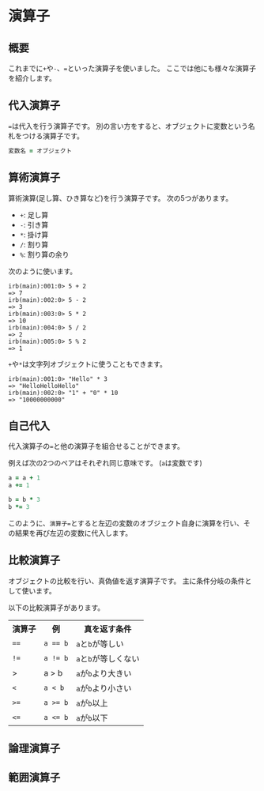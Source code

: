 # 演算子
## 概要
これまでに`+`や`-`、`=`といった演算子を使いました。
ここでは他にも様々な演算子を紹介します。

## 代入演算子
`=`は代入を行う演算子です。
別の言い方をすると、オブジェクトに変数という名札をつける演算子です。

```ruby
変数名 = オブジェクト
```

## 算術演算子
算術演算(足し算、ひき算など)を行う演算子です。
次の5つがあります。

* `+`: 足し算
* `-`: 引き算
* `*`: 掛け算
* `/`: 割り算
* `%`: 割り算の余り

次のように使います。

```irb
irb(main):001:0> 5 + 2
=> 7
irb(main):002:0> 5 - 2
=> 3
irb(main):003:0> 5 * 2
=> 10
irb(main):004:0> 5 / 2
=> 2
irb(main):005:0> 5 % 2
=> 1
```

`+`や`*`は文字列オブジェクトに使うこともできます。

```irb
irb(main):001:0> "Hello" * 3
=> "HelloHelloHello"
irb(main):002:0> "1" + "0" * 10
=> "10000000000"
```

## 自己代入
代入演算子の`=`と他の演算子を組合せることができます。

例えば次の2つのペアはそれぞれ同じ意味です。
(`a`は変数です)

```ruby
a = a + 1
a += 1

b = b * 3
b *= 3
```

このように、`演算子=`とすると左辺の変数のオブジェクト自身に演算を行い、その結果を再び左辺の変数に代入します。

## 比較演算子
オブジェクトの比較を行い、真偽値を返す演算子です。
主に条件分岐の条件として使います。

以下の比較演算子があります。

<table>
<tr><th>演算子</th><th>例</th><th>真を返す条件</th></tr>
<tr>
  <td><code>==</code></td>
  <td><code>a == b</code></td>
  <td><code>a</code>と<code>b</code>が等しい</td>
</tr>
<tr>
  <td><code>!=</code></td>
  <td><code>a != b</code></td>
  <td><code>a</code>と<code>b</code>が等しくない</td>
</tr>
<tr>
  <td>></td>
  <td>a > b</td>
  <td><code>a</code>が<code>b</code>より大きい</td>
</tr>
<tr>
  <td><code><</code></td>
  <td><code>a < b</code></td>
  <td><code>a</code>が<code>b</code>より小さい</td>
</tr>
<tr>
  <td><code>>=</code></td>
  <td><code>a >= b</code></td>
  <td><code>a</code>が<code>b</code>以上</td>
</tr>
<tr>
  <td><code><=</code></td>
  <td><code>a <= b</code></td>
  <td><code>a</code>が<code>b</code>以下</td>
</tr>
</table>

## 論理演算子
## 範囲演算子